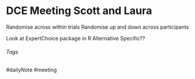 # DCE Meeting Scott and Laura

Randomise across within trials Randomise up and down across participants

Look at ExpertChoice package in R Alternative Specific??

###### Tags

#dailyNote #meeting